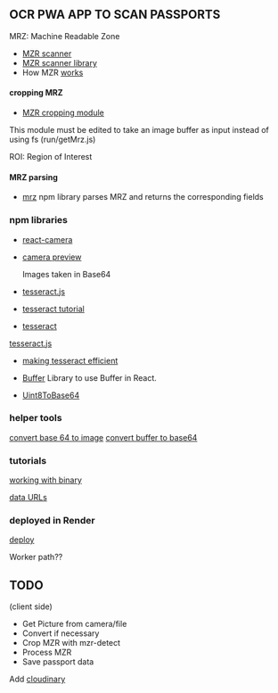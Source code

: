 ## OCR PWA APP TO SCAN PASSPORTS

MRZ: Machine Readable Zone 
- [MZR scanner](https://alsenet-labs.github.io/mrz-scanner/dist/index.html)
- [MZR scanner library](https://www.npmjs.com/package/mrz-scanner)
- How MZR [works](https://www.idenfy.com/blog/machine-readable-zone/)

#### cropping MRZ

- [MZR cropping module](https://github.com/image-js/mrz-detection)

This module must be edited to take an image buffer as input instead of using fs (run/getMrz.js)

ROI: Region of Interest


#### MRZ parsing

- [mrz](https://www.npmjs.com/package/mrz) npm library
parses MRZ and returns the corresponding fields


### npm libraries

- [react-camera](https://www.npmjs.com/package/react-webcam)
- [camera preview](https://blog.logrocket.com/using-filereader-api-preview-images-react/)

    Images taken in Base64

- [tesseract.js](https://github.com/naptha/tesseract.js/)
- [tesseract tutorial](https://publishing-project.rivendellweb.net/ocr-in-node-with-tesseract-js/)

- [tesseract](https://github.com/tesseract-ocr/tesseract)

[tesseract.js](https://github.com/naptha/tesseract.js/blob/master/docs/api.md#create-worker)

- [making tesseract efficient](https://github.com/naptha/tesseract.js/blob/master/docs/intro.md)


- [Buffer](https://www.npmjs.com/package/buffer) Library to use Buffer in React.

- [Uint8ToBase64](https://www.npmjs.com/package/uint8-to-base64)


### helper tools 

[convert base 64 to image](https://base64.guru/converter/decode/image)
[convert buffer to base64](https://stackoverflow.com/questions/65392241/how-convert-type-data-buffer-to-image-in-react-js)


### tutorials

[working with binary](https://medium.com/@wahidsaeed1/encoded-decoding-data-url-with-buffer-api-nodejs-41a28f435a1)

[data URLs](https://developer.mozilla.org/en-US/docs/Web/HTTP/Basics_of_HTTP/Data_URLs)


### deployed in Render
[deploy](https://passport-ocr.onrender.com/)


Worker path??

## TODO
 (client side)
- Get Picture from camera/file
- Convert if necessary
- Crop MZR with mzr-detect
- Process MZR
- Save passport data

Add [cloudinary](https://cloudinary.com/ip/gr-sea-gg-brand-home-base?utm_source=google&utm_medium=search&utm_campaign=goog_selfserve_brand_wk22_replicate_core_branded_keyword&utm_term=1329&campaignid=17601148700&adgroupid=141182782954&keyword=cloudinary&device=c&matchtype=e&adposition=&gad=1&gclid=Cj0KCQjwpPKiBhDvARIsACn-gzAPgcWse-dZ74sd0tQEbiRXRdcA6EQgXnzx_DCsdiUigOVWL2MKzvMaAkddEALw_wcB) 